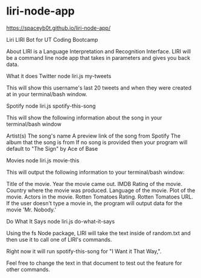 # liri-node-app

https://spaceyb0t.github.io/liri-node-app/

Liri
LIRI Bot for UT Coding Bootcamp

About
LIRI is a Language Interpretation and Recognition Interface. LIRI will be a command line node app that takes in parameters and gives you back data.


What it does
Twitter
node liri.js my-tweets <insert Twitter handle>

This will show this username's last 20 tweets and when they were created at in your terminal/bash window.

Spotify
node liri.js spotify-this-song <insert song title>

This will show the following information about the song in your terminal/bash window

Artist(s)
The song's name
A preview link of the song from Spotify
The album that the song is from
If no song is provided then your program will default to "The Sign" by Ace of Base

Movies
node liri.js movie-this <insert movie title>

This will output the following information to your terminal/bash window:

Title of the movie.
Year the movie came out.
IMDB Rating of the movie.
Country where the movie was produced.
Language of the movie.
Plot of the movie.
Actors in the movie.
Rotten Tomatoes Rating.
Rotten Tomatoes URL.
If the user doesn't type a movie in, the program will output data for the movie 'Mr. Nobody.'

Do What It Says
node liri.js do-what-it-says

Using the fs Node package, LIRI will take the text inside of random.txt and then use it to call one of LIRI's commands.

Right now it will run spotify-this-song for "I Want it That Way,".

Feel free to change the text in that document to test out the feature for other commands.
